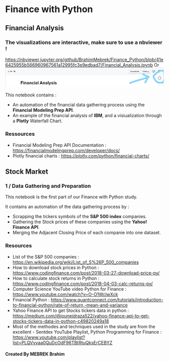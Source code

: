 # Finance with Python

## Financial Analysis

### The visualizations are interactive, make sure to use a **nbviewer** !
https://nbviewer.jupyter.org/github/BrahimMebrek/Finance_Python/blob/41e6425955b566960967561a12995fc3e9edbad7/Financial_Analysis.ipynb Or
![nbviewer](nbviewer.jpg)

This notebook contains :
- An automation of the financial data gathering process using the **Financial Modeling Prep API**.
- An example of the financial analysis of **IBM**, and a visiualization through a **Plotly** Waterfall Chart.


### Ressources
- Financial Modeling Prep API Documentation : https://financialmodelingprep.com/developer/docs/
- Plotly financial charts : https://plotly.com/python/financial-charts/

## Stock Market
### 1 / Data Gathering and Preparation
This notebook is the first part of our Finance with Python study. 

It contains an automation of the data gathering process by :
- Scrapping the tickers symbols of the **S&P 500 index** companies.
- Gathering the Stock prices of these companies using the **Yahoo! Finance API**.
- Merging the Adjacent Closing Price of each companie into one dataset.

### Resources
- List of the S&P 500 companies : https://en.wikipedia.org/wiki/List_of_S%26P_500_companies
- How to download stock prices in Python : https://www.codingfinance.com/post/2018-03-27-download-price-py/
- How to calculate stock returns in Python : https://www.codingfinance.com/post/2018-04-03-calc-returns-py/
- Computer Science YouTube video Python for Finance : https://www.youtube.com/watch?v=O-O1WclwXck
- Financial Python : https://www.quantconnect.com/tutorials/introduction-to-financial-python/rate-of-return,-mean-and-variance
- Yahoo Finance API to get Stocks tickers data in python : https://medium.com/@jouneidraza522/yahoo-finance-api-to-get-stocks-tickers-data-in-python-c49820249a18
- Most of the methodes and techniques used in the study are from the excellent - Sentdex YouTube Playlist, Python Programming for Finance : https://www.youtube.com/playlist?list=PLQVvvaa0QuDcOdF96TBtRtuQksErCEBYZ


#### Created By MEBREK Brahim

